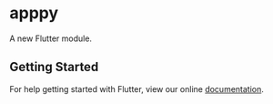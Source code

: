 # apppy

A new Flutter module.

## Getting Started

For help getting started with Flutter, view our online
[documentation](https://flutter.dev/).
